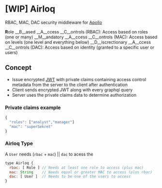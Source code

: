 # [WIP] Airloq
RBAC, MAC, DAC security middleware for [Apollo](https://www.apollographql.com/)

**R**ole __B__ased __A__ccess __C__ontrols (RBAC): Access based on roles (one or many)
__M__andatory __A__ccess __C__ontrols (MAC): Access based on levels (one level and everything below)
__D__iscrectionary __A__ccess __C__ontrols (DAC): Access based on identity (granted to a specific user or users)

## Concept
 - Issue encrypted [JWT](https://jwt.io/) with private claims containing access control metadata from the server to the client after authentication
 - Client sends encrypted JWT along with every graphql query
 - Server uses the private claims data to determine authorization

### Private claims example
```javascript
{
  "roles": ["analyst","manager"]
  "mac": "superSekret"
}
```

### Airloq Type
A `User` needs (`rbac` + `mac`) || `dac` to acess the 
```javascript
type Airloq {
  rbac: [ Role ] // Needs at least one role to access (plus mac)
  mac: String    // Needs equal or greater MAC to access (plus rbac)
  dac: [ User ]  // Needs to be one of the users to access
}
```
